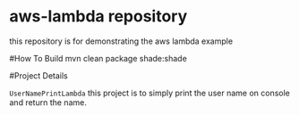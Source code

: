 # aws-lambda repository
this repository is for demonstrating the aws lambda example

#How To Build
mvn clean package shade:shade

#Project Details

`UserNamePrintLambda`
    this project is to simply print the user name on console and return the name.